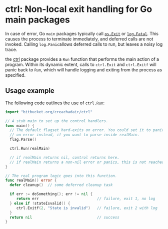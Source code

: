 # ctrl: Non-local exit handling for Go main packages

In case of error, Go `main` packages typically call [`os.Exit`][osexit] or
[`log.Fatal`][logfatal]. This causes the process to terminate immediately, and
deferred calls are not invoked. Calling `log.Panic`allows deferred calls to
run, but leaves a noisy log trace.

the [ctrl][ctrl] package provides a `Run` function that performs the main
action of a program. Within its dynamic extent, calls to `ctrl.Exit` and
`ctrl.Exitf` will panic back to `Run`, which will handle logging and exiting
from the process as specified.

[osexit]: https://godoc.org/os#Exit
[logfatal]: https://godoc.org/log#Fatal
[ctrl]: https://godoc.org/bitbucket.org/creachadair/ctrl

## Usage example

The following code outlines the use of `ctrl.Run`:

```go
import "bitbucket.org/creachadair/ctrl"

// A stub main to set up the control handlers.
func main() {
  // The default flagset hard-exits on error. You could set it to panic
  // on error instead, if you want to parse inside realMain.
  flag.Parse()

  ctrl.Run(realMain)

  // if realMain returns nil, control returns here.
  // if realMain returns a non-nil error or panics, this is not reached.
}

// The real program logic goes into this function.
func realMain() error {
  defer cleanup()  // some deferred cleanup task

  if err := doSomething(); err != nil {
     return err                          // failure, exit 1, no log
  } else if !stateIsvalid() {
     ctrl.Exitf(2, "State is invalid")   // failure, exit 2 with log
  }
  return nil                             // success
}
```

